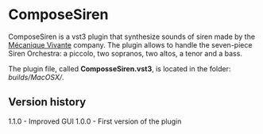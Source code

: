 # ComposeSiren

ComposeSiren is a vst3 plugin that synthesize sounds of siren made by the [Mécanique Vivante][1] company. The plugin allows to handle the seven-piece Siren Orchestra: a piccolo, two sopranos, two altos, a tenor and a bass.

The plugin file, called **ComposseSiren.vst3**, is located in the folder: *builds/MacOSX/*.

## Version history

1.1.0 - Improved GUI
1.0.0 - First version of the plugin



[1]: https://www.mecanique-vivante.com/en/the-song-of-the-sirens/the-musical-siren
